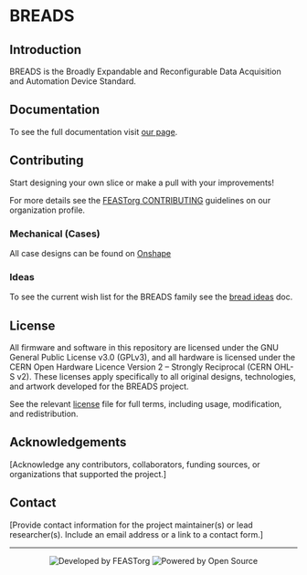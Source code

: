 # BREADS

## Introduction

BREADS is the Broadly Expandable and Reconfigurable Data Acquisition and Automation Device Standard.

## Documentation

To see the full documentation visit [our page](https://feastorg.github.io/BREADS/).

## Contributing

Start designing your own slice or make a pull with your improvements! 

For more details see the [FEASTorg CONTRIBUTING](https://github.com/FEASTorg/.github/blob/main/profile/CONTRIBUTING.md) guidelines on our organization profile.

### Mechanical (Cases)

All case designs can be found on [Onshape](https://cad.onshape.com/documents/f4c13a5c0b1f8d88ed1f5752/w/29d0c0346ddaeb06e16ff42f/e/1077373224ada363d171e3fe?renderMode=0&uiState=65d3aad45b82c32cb51ae4c9)

### Ideas

To see the current wish list for the BREADS family see the [bread ideas](docs/dev_docs/future_slice_ideas.md) doc.

## License

All firmware and software in this repository are licensed under the GNU General Public License v3.0 (GPLv3), and all hardware is licensed under the CERN Open Hardware Licence Version 2 – Strongly Reciprocal (CERN OHL-S v2). These licenses apply specifically to all original designs, technologies, and artwork developed for the BREADS project.

See the relevant [license](./LICENSE) file for full terms, including usage, modification, and redistribution.

## Acknowledgements

[Acknowledge any contributors, collaborators, funding sources, or organizations that supported the project.]

## Contact

[Provide contact information for the project maintainer(s) or lead researcher(s). Include an email address or a link to a contact form.]

---

<div align="center">
  <p>
    <img src="https://img.shields.io/badge/Developed_by-UWO--FAST-orange" alt="Developed by FEASTorg">
    <img src="https://img.shields.io/badge/Powered_by-Open_Source-blue" alt="Powered by Open Source">
  </p>
</div>

